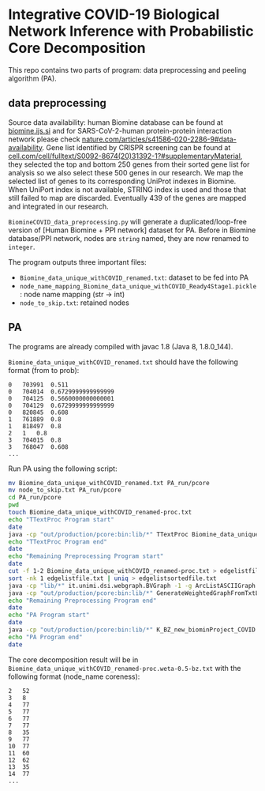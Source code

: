 # Integrative COVID-19 Biological Network Inference with Probabilistic Core Decomposition

This repo contains two parts of program: data preprocessing and peeling algorithm (PA).

## data preprocessing

Source data availability: human Biomine database can be found at [biomine.ijs.si](https://biomine.ijs.si/) and for SARS-CoV-2-human protein-protein interaction network please check [nature.com/articles/s41586-020-2286-9#data-availability](https://www.nature.com/articles/s41586-020-2286-9#data-availability). Gene list identified by CRISPR screening can be found at [cell.com/cell/fulltext/S0092-8674(20)31392-1?#supplementaryMaterial](https://www.cell.com/cell/fulltext/S0092-8674(20)31392-1?#supplementaryMaterial), they selected the top and bottom 250 genes from their sorted gene list for analysis so we also select these 500 genes in our research. We map the selected list of genes to its corresponding UniProt indexes in Biomine. When UniPort index is not available, STRING index is used and those that still failed to map are discarded. Eventually 439 of the genes are mapped and integrated in our research.

`BiomineCOVID_data_preprocessing.py` will generate a duplicated/loop-free version of [Human Biomine + PPI network] dataset for PA. Before in Biomine database/PPI network, nodes are `string` named, they are now renamed to `integer`. 

The program outputs three important files:
- `Biomine_data_unique_withCOVID_renamed.txt`: dataset to be fed into PA
- `node_name_mapping_Biomine_data_unique_withCOVID_Ready4Stage1.pickle`: node name mapping (str -> int)
- `node_to_skip.txt`: retained nodes

## PA

The programs are already compiled with javac 1.8 (Java 8, 1.8.0_144).

`Biomine_data_unique_withCOVID_renamed.txt` should have the following format (from  to  prob):

```
0	703991	0.511
0	704014	0.6729999999999999
0	704125	0.5660000000000001
0	704129	0.6729999999999999
0	820845	0.608
1	761889	0.8
1	818497	0.8
2	1	0.8
3	704015	0.8
3	768047	0.608
...
```

Run PA using the following script:

```sh
mv Biomine_data_unique_withCOVID_renamed.txt PA_run/pcore
mv node_to_skip.txt PA_run/pcore
cd PA_run/pcore
pwd
touch Biomine_data_unique_withCOVID_renamed-proc.txt
echo "TTextProc Program start"
date
java -cp "out/production/pcore:bin:lib/*" TTextProc Biomine_data_unique_withCOVID_renamed.txt Biomine_data_unique_withCOVID_renamed-proc.txt
echo "TTextProc Program end"
date
echo "Remaining Preprocessing Program start"
date
cut -f 1-2 Biomine_data_unique_withCOVID_renamed-proc.txt > edgelistfile.txt
sort -nk 1 edgelistfile.txt | uniq > edgelistsortedfile.txt
java -cp "lib/*" it.unimi.dsi.webgraph.BVGraph -1 -g ArcListASCIIGraph dummy Biomine_data_unique_withCOVID_renamed-proc < edgelistsortedfile.txt
java -cp "out/production/pcore:bin:lib/*" GenerateWeightedGraphFromTxtLong Biomine_data_unique_withCOVID_renamed-proc Biomine_data_unique_withCOVID_renamed-proc.txt 17
echo "Remaining Preprocessing Program end"
date
echo "PA Program start"
date
java -cp "out/production/pcore:bin:lib/*" K_BZ_new_biominProject_COVID Biomine_data_unique_withCOVID_renamed-proc.w 0.5 1000 17 5 10 node_to_skip.txt
echo "PA Program end"
date
```

The core decomposition result will be in `Biomine_data_unique_withCOVID_renamed-proc.weta-0.5-bz.txt` with the following format (node_name  coreness):

```
2	52
3	8
4	77
5	77
6	77
7	77
8	35
9	77
10	77
11	60
12	62
13	35
14	77
...
```